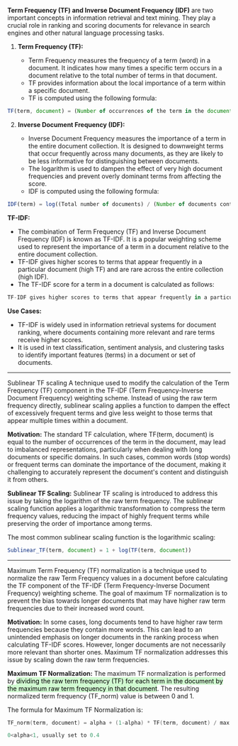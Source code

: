 **Term Frequency (TF) and Inverse Document Frequency (IDF)** are two important concepts in information retrieval and text mining. They play a crucial role in ranking and scoring documents for relevance in search engines and other natural language processing tasks.

1. **Term Frequency (TF):**
    
    - Term Frequency measures the frequency of a term (word) in a document. It indicates how many times a specific term occurs in a document relative to the total number of terms in that document.
    - TF provides information about the local importance of a term within a specific document.
    - TF is computed using the following formula:
```js
TF(term, document) = (Number of occurrences of the term in the document) / (Total number of terms in the document)
```
  

2. **Inverse Document Frequency (IDF):**
    
    - Inverse Document Frequency measures the importance of a term in the entire document collection. It is designed to downweight terms that occur frequently across many documents, as they are likely to be less informative for distinguishing between documents.
    - The logarithm is used to dampen the effect of very high document frequencies and prevent overly dominant terms from affecting the score.
    - IDF is computed using the following formula:
```js
IDF(term) = log((Total number of documents) / (Number of documents containing the term))
```


**TF-IDF:**

- The combination of Term Frequency (TF) and Inverse Document Frequency (IDF) is known as TF-IDF. It is a popular weighting scheme used to represent the importance of a term in a document relative to the entire document collection.
- TF-IDF gives higher scores to terms that appear frequently in a particular document (high TF) and are rare across the entire collection (high IDF).
- The TF-IDF score for a term in a document is calculated as follows:
```js
TF-IDF gives higher scores to terms that appear frequently in a particular document (high TF) and are rare across the entire collection (high IDF).
```

**Use Cases:**

- TF-IDF is widely used in information retrieval systems for document ranking, where documents containing more relevant and rare terms receive higher scores.
- It is used in text classification, sentiment analysis, and clustering tasks to identify important features (terms) in a document or set of documents.


---

Sublinear TF scaling
A technique used to modify the calculation of the Term Frequency (TF) component in the TF-IDF (Term Frequency-Inverse Document Frequency) weighting scheme. Instead of using the raw term frequency directly, sublinear scaling applies a function to dampen the effect of excessively frequent terms and give less weight to those terms that appear multiple times within a document.

**Motivation:** The standard TF calculation, where TF(term, document) is equal to the number of occurrences of the term in the document, may lead to imbalanced representations, particularly when dealing with long documents or specific domains. In such cases, common words (stop words) or frequent terms can dominate the importance of the document, making it challenging to accurately represent the document's content and distinguish it from others.

**Sublinear TF Scaling:** Sublinear TF scaling is introduced to address this issue by taking the logarithm of the raw term frequency. The sublinear scaling function applies a logarithmic transformation to compress the term frequency values, reducing the impact of highly frequent terms while preserving the order of importance among terms.

The most common sublinear scaling function is the logarithmic scaling:

```js
Sublinear_TF(term, document) = 1 + log(TF(term, document))
```

---

Maximum Term Frequency (TF) normalization is a technique used to normalize the raw Term Frequency values in a document before calculating the TF component of the TF-IDF (Term Frequency-Inverse Document Frequency) weighting scheme. The goal of maximum TF normalization is to prevent the bias towards longer documents that may have higher raw term frequencies due to their increased word count.

**Motivation:** In some cases, long documents tend to have higher raw term frequencies because they contain more words. This can lead to an unintended emphasis on longer documents in the ranking process when calculating TF-IDF scores. However, longer documents are not necessarily more relevant than shorter ones. Maximum TF normalization addresses this issue by scaling down the raw term frequencies.

**Maximum TF Normalization:** The maximum TF normalization is performed by <mark style="background: #BBFABBA6;">dividing the raw term frequency (TF) for each term in the document by the maximum raw term frequency in that document</mark>. The resulting normalized term frequency (TF_norm) value is between 0 and 1.

The formula for Maximum TF Normalization is:

```c
TF_norm(term, document) = alpha + (1-alpha) * TF(term, document) / max(TF(all_terms, document))

0<alpha<1, usually set to 0.4
```


